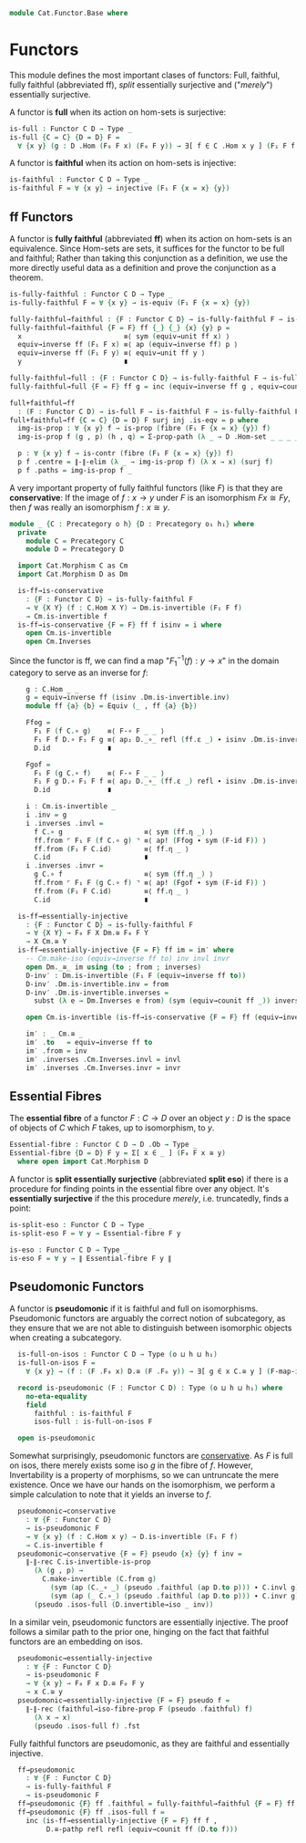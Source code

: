 <!--
```agda
open import Cat.Prelude
```
-->

```agda
module Cat.Functor.Base where
```

<!--
```agda
private variable
  o h o₁ h₁ : Level
  C D : Precategory o h
open Precategory
open Functor
```
-->

# Functors

This module defines the most important clases of functors: Full,
faithful, fully faithful (abbreviated ff), _split_ essentially
surjective and ("_merely_") essentially surjective.

A functor is **full** when its action on hom-sets is surjective:

```agda
is-full : Functor C D → Type _
is-full {C = C} {D = D} F =
  ∀ {x y} (g : D .Hom (F₀ F x) (F₀ F y)) → ∃[ f ∈ C .Hom x y ] (F₁ F f ≡ g)
```

A functor is **faithful** when its action on hom-sets is injective:

```agda
is-faithful : Functor C D → Type _
is-faithful F = ∀ {x y} → injective (F₁ F {x = x} {y})
```

<!--
```agda
module _ {C : Precategory o h} {D : Precategory o₁ h₁} where
  import Cat.Reasoning C as C
  import Cat.Reasoning D as D
  private module _ where
    open import Cat.Reasoning using (_≅_ ; Inverses)
    open _≅_ public
    open Inverses public

  F-map-iso : ∀ {x y} (F : Functor C D) → x C.≅ y → F₀ F x D.≅ F₀ F y
  F-map-iso F x .to       = F .F₁ (x .to)
  F-map-iso F x .from     = F .F₁ (x .from)
  F-map-iso F x .inverses =
    record { invl = sym (F .F-∘ _ _) ∙ ap (F .F₁) (x .invl) ∙ F .F-id
           ; invr = sym (F .F-∘ _ _) ∙ ap (F .F₁) (x .invr) ∙ F .F-id
           }
    where module x = C._≅_ x

  F-map-invertible : ∀ {x y} (F : Functor C D) {f : C.Hom x y} → C.is-invertible f → D.is-invertible (F₁ F f)
  F-map-invertible F inv =
    D.make-invertible (F₁ F _)
      (sym (F-∘ F _ _) ·· ap (F₁ F) x.invl ·· F-id F)
      (sym (F-∘ F _ _) ·· ap (F₁ F) x.invr ·· F-id F)
    where module x = C.is-invertible inv

  faithful→iso-fibre-prop
    : ∀ (F : Functor C D)
    → is-faithful F
    → ∀ {x y} → (f : F₀ F x D.≅ F₀ F y)
    → is-prop (Σ[ g ∈ x C.≅ y ] (F-map-iso F g ≡ f))
  faithful→iso-fibre-prop F faithful f (g , p) (g' , q) =
    Σ-prop-path (λ _ → D.≅-is-set _ _) $
    C.≅-pathp refl refl (faithful (ap D.to (p ∙ sym q)))
```
-->

## ff Functors

A functor is **fully faithful** (abbreviated **ff**) when its action on
hom-sets is an equivalence. Since Hom-sets are sets, it suffices for the
functor to be full and faithful; Rather than taking this conjunction as
a definition, we use the more directly useful data as a definition and
prove the conjunction as a theorem.

```agda
is-fully-faithful : Functor C D → Type _
is-fully-faithful F = ∀ {x y} → is-equiv (F₁ F {x = x} {y})

fully-faithful→faithful : {F : Functor C D} → is-fully-faithful F → is-faithful F
fully-faithful→faithful {F = F} ff {_} {_} {x} {y} p =
  x                         ≡⟨ sym (equiv→unit ff x) ⟩
  equiv→inverse ff (F₁ F x) ≡⟨ ap (equiv→inverse ff) p ⟩
  equiv→inverse ff (F₁ F y) ≡⟨ equiv→unit ff y ⟩
  y                         ∎

fully-faithful→full : {F : Functor C D} → is-fully-faithful F → is-full F
fully-faithful→full {F = F} ff g = inc (equiv→inverse ff g , equiv→counit ff g)

full+faithful→ff
  : (F : Functor C D) → is-full F → is-faithful F → is-fully-faithful F
full+faithful→ff {C = C} {D = D} F surj inj .is-eqv = p where
  img-is-prop : ∀ {x y} f → is-prop (fibre (F₁ F {x = x} {y}) f)
  img-is-prop f (g , p) (h , q) = Σ-prop-path (λ _ → D .Hom-set _ _ _ _) (inj (p ∙ sym q))

  p : ∀ {x y} f → is-contr (fibre (F₁ F {x = x} {y}) f)
  p f .centre = ∥-∥-elim (λ _ → img-is-prop f) (λ x → x) (surj f)
  p f .paths = img-is-prop f _
```

A very important property of fully faithful functors (like $F$) is that
they are **conservative**: If the image of $f : x \to y$ under $F$ is an
isomorphism $Fx \cong Fy$, then $f$ was really an isomorphism $f : x
\cong y$.

```agda
module _ {C : Precategory o h} {D : Precategory o₁ h₁} where
  private
    module C = Precategory C
    module D = Precategory D

  import Cat.Morphism C as Cm
  import Cat.Morphism D as Dm

  is-ff→is-conservative
    : {F : Functor C D} → is-fully-faithful F
    → ∀ {X Y} (f : C.Hom X Y) → Dm.is-invertible (F₁ F f)
    → Cm.is-invertible f
  is-ff→is-conservative {F = F} ff f isinv = i where
    open Cm.is-invertible
    open Cm.Inverses
```

Since the functor is ff, we can find a map "$F_1^{-1}(f) : y \to x$" in
the domain category to serve as an inverse for $f$:

```agda
    g : C.Hom _ _
    g = equiv→inverse ff (isinv .Dm.is-invertible.inv)
    module ff {a} {b} = Equiv (_ , ff {a} {b})

    Ffog =
      F₁ F (f C.∘ g)    ≡⟨ F-∘ F _ _ ⟩
      F₁ F f D.∘ F₁ F g ≡⟨ ap₂ D._∘_ refl (ff.ε _) ∙ isinv .Dm.is-invertible.invl ⟩
      D.id              ∎

    Fgof =
      F₁ F (g C.∘ f)    ≡⟨ F-∘ F _ _ ⟩
      F₁ F g D.∘ F₁ F f ≡⟨ ap₂ D._∘_ (ff.ε _) refl ∙ isinv .Dm.is-invertible.invr ⟩
      D.id              ∎

    i : Cm.is-invertible _
    i .inv = g
    i .inverses .invl =
      f C.∘ g                    ≡⟨ sym (ff.η _) ⟩
      ff.from ⌜ F₁ F (f C.∘ g) ⌝ ≡⟨ ap! (Ffog ∙ sym (F-id F)) ⟩
      ff.from (F₁ F C.id)        ≡⟨ ff.η _ ⟩
      C.id                       ∎
    i .inverses .invr =
      g C.∘ f                    ≡⟨ sym (ff.η _) ⟩
      ff.from ⌜ F₁ F (g C.∘ f) ⌝ ≡⟨ ap! (Fgof ∙ sym (F-id F)) ⟩
      ff.from (F₁ F C.id)        ≡⟨ ff.η _ ⟩
      C.id                       ∎

  is-ff→essentially-injective
    : {F : Functor C D} → is-fully-faithful F
    → ∀ {X Y} → F₀ F X Dm.≅ F₀ F Y
    → X Cm.≅ Y
  is-ff→essentially-injective {F = F} ff im = im′ where
    -- Cm.make-iso (equiv→inverse ff to) inv invl invr
    open Dm._≅_ im using (to ; from ; inverses)
    D-inv′ : Dm.is-invertible (F₁ F (equiv→inverse ff to))
    D-inv′ .Dm.is-invertible.inv = from
    D-inv′ .Dm.is-invertible.inverses =
      subst (λ e → Dm.Inverses e from) (sym (equiv→counit ff _)) inverses

    open Cm.is-invertible (is-ff→is-conservative {F = F} ff (equiv→inverse ff to) D-inv′)

    im′ : _ Cm.≅ _
    im′ .to   = equiv→inverse ff to
    im′ .from = inv
    im′ .inverses .Cm.Inverses.invl = invl
    im′ .inverses .Cm.Inverses.invr = invr
```

## Essential Fibres

The **essential fibre** of a functor $F : C \to D$ over an object $y :
D$ is the space of objects of $C$ which $F$ takes, up to isomorphism, to
$y$.

```agda
Essential-fibre : Functor C D → D .Ob → Type _
Essential-fibre {D = D} F y = Σ[ x ∈ _ ] (F₀ F x ≅ y)
  where open import Cat.Morphism D
```

A functor is **split essentially surjective** (abbreviated **split
eso**) if there is a procedure for finding points in the essential fibre
over any object. It's **essentially surjective** if the this procedure
_merely_, i.e. truncatedly, finds a point:

```agda
is-split-eso : Functor C D → Type _
is-split-eso F = ∀ y → Essential-fibre F y

is-eso : Functor C D → Type _
is-eso F = ∀ y → ∥ Essential-fibre F y ∥
```

<!--
```agda
module _ {C : Precategory o h} {D : Precategory o₁ h₁} where
  import Cat.Reasoning C as C
  import Cat.Reasoning D as D
  private module _ where
    open import Cat.Reasoning using (_≅_ ; Inverses)
    open _≅_ public
    open Inverses public

  open import Cat.Univalent

  F-map-path : ∀ {x y} (F : Functor C D) (i : x C.≅ y)
             → (ccat : is-category C)
             → (dcat : is-category D)
             → ap (F₀ F) (Univalent.iso→path ccat i) ≡ Univalent.iso→path dcat (F-map-iso F i)
  F-map-path F i ccat dcat =
    Univalent.J-iso ccat
      (λ B p → ap (F₀ F) (Univalent.iso→path ccat p) ≡ Univalent.iso→path dcat (F-map-iso F p))
      idc
      i
    where abstract
      idc : ∀ {x} → ap (F₀ F) (Univalent.iso→path ccat (C.id-iso {x}) )
          ≡ Univalent.iso→path dcat (F-map-iso F C.id-iso)
      idc =
        ap (F₀ F) ⌜ Univalent.iso→path ccat C.id-iso ⌝ ≡⟨ ap! (Univalent.iso→path-id ccat) ⟩
        ap (F₀ F) refl                                 ≡˘⟨ Univalent.path→iso→path dcat _ ⟩
        Univalent.iso→path dcat ⌜ path→iso refl ⌝      ≡⟨ ap! (D.≅-pathp refl refl (transport-refl _ ∙ sym (F-id F))) ⟩
        Univalent.iso→path dcat (F-map-iso F C.id-iso) ∎

  ap-F₀-to-iso
    : ∀ (F : Functor C D) {y z : C .Ob}
    → (p : y ≡ z) → path→iso (ap (F₀ F) p) ≡ F-map-iso F (path→iso p)
  ap-F₀-to-iso F {y} =
    J (λ _ p → path→iso (ap (F₀ F) p) ≡ F-map-iso F (path→iso p))
      (D.≅-pathp (λ _ → F .F₀ y) (λ _ → F .F₀ y)
        (Regularity.fast! (sym (F .F-id))))

  ap-F₀-iso
    : ∀ (cc : is-category C) (F : Functor C D) {y z : C.Ob}
    → (p : y C.≅ z) → path→iso (ap (F .F₀) (cc .to-path p)) ≡ F-map-iso F p
  ap-F₀-iso cc F p = ap-F₀-to-iso F (cc .to-path p)
                   ∙ ap (F-map-iso F) (Univalent.iso→path→iso cc p)

  is-ff→F-map-iso-is-equiv
    : {F : Functor C D} → is-fully-faithful F
    → ∀ {X Y} → is-equiv (F-map-iso {x = X} {Y} F)
  is-ff→F-map-iso-is-equiv {F = F} ff = is-iso→is-equiv isom where
    isom : is-iso _
    isom .is-iso.inv = is-ff→essentially-injective {F = F} ff
    isom .is-iso.rinv x = D.≅-pathp refl refl (equiv→counit ff _)
    isom .is-iso.linv x = C.≅-pathp refl refl (equiv→unit ff _)
```
-->

## Pseudomonic Functors

A functor is **pseudomonic** if it is faithful and full on isomorphisms.
Pseudomonic functors are arguably the correct notion of subcategory, as
they ensure that we are not able to distinguish between isomorphic objects
when creating a subcategory.

<!--
```agda
module _ {C : Precategory o h} {D : Precategory o₁ h₁} where
  import Cat.Reasoning C as C
  import Cat.Reasoning D as D
```
-->

```agda
  is-full-on-isos : Functor C D → Type (o ⊔ h ⊔ h₁)
  is-full-on-isos F =
    ∀ {x y} → (f : (F .F₀ x) D.≅ (F .F₀ y)) → ∃[ g ∈ x C.≅ y ] (F-map-iso F g ≡ f)

  record is-pseudomonic (F : Functor C D) : Type (o ⊔ h ⊔ h₁) where
    no-eta-equality
    field
      faithful : is-faithful F
      isos-full : is-full-on-isos F

  open is-pseudomonic
```

Somewhat surprisingly, pseudomonic functors are [conservative].
As $F$ is full on isos, there merely exists some iso $g$ in the fibre
of $f$. However, Invertability is a property of morphisms, so we can
untruncate the mere existence. Once we have our hands on the isomorphism,
we perform a simple calculation to note that it yields an inverse to $f$.

[conservative]: Cat.Functor.Conservative.html

```agda
  pseudomonic→conservative
    : ∀ {F : Functor C D}
    → is-pseudomonic F
    → ∀ {x y} (f : C.Hom x y) → D.is-invertible (F₁ F f)
    → C.is-invertible f
  pseudomonic→conservative {F = F} pseudo {x} {y} f inv =
    ∥-∥-rec C.is-invertible-is-prop
      (λ (g , p) →
        C.make-invertible (C.from g)
          (sym (ap (C._∘ _) (pseudo .faithful (ap D.to p))) ∙ C.invl g)
          (sym (ap (_ C.∘_) (pseudo .faithful (ap D.to p))) ∙ C.invr g))
      (pseudo .isos-full (D.invertible→iso _ inv))
```

In a similar vein, pseudomonic functors are essentially injective.
The proof follows a similar path to the prior one, hinging on the
fact that faithful functors are an embedding on isos.

```agda
  pseudomonic→essentially-injective
    : ∀ {F : Functor C D}
    → is-pseudomonic F
    → ∀ {x y} → F₀ F x D.≅ F₀ F y
    → x C.≅ y
  pseudomonic→essentially-injective {F = F} pseudo f =
    ∥-∥-rec (faithful→iso-fibre-prop F (pseudo .faithful) f)
      (λ x → x)
      (pseudo .isos-full f) .fst
```

Fully faithful functors are pseudomonic, as they are faithful and
essentially injective.

```agda
  ff→pseudomonic
    : ∀ {F : Functor C D}
    → is-fully-faithful F
    → is-pseudomonic F
  ff→pseudomonic {F} ff .faithful = fully-faithful→faithful {F = F} ff
  ff→pseudomonic {F} ff .isos-full f =
    inc (is-ff→essentially-injective {F = F} ff f ,
         D.≅-pathp refl refl (equiv→counit ff (D.to f)))
```


